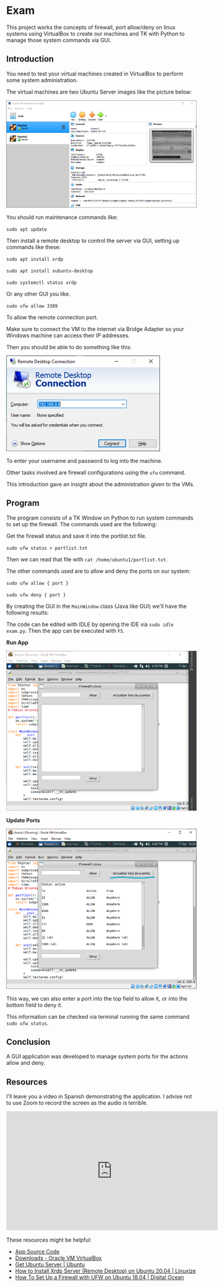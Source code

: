 <!--
  ~ Copyright (c) 2022 Tobias Briones. All rights reserved.
  ~ SPDX-License-Identifier: MIT
  ~
  ~ This source code is part of
  ~ https://github.com/tobiasbriones/cp-unah-is512-osii and is
  ~ licensed under the MIT License found in the LICENSE file in the root
  ~ directory of this source tree or at https://opensource.org/licenses/MIT
  -->

# Exam

This project works the concepts of firewall, port allow/deny on linux systems
using VirtualBox to create our machines and TK with Python to manage those
system commands via GUI.

## Introduction

You need to test your virtual machines created in VirtualBox to perform some
system administration.

The virtual machines are two Ubuntu Server images like the picture below:

![VirtualBox VMs](screenshots/virtualbox-vms.png)

You should run maintenance commands like:

`sudo apt update`

Then install a remote desktop to control the server via GUI, setting up commands
like these:

`sudo apt install xrdp`

`sudo apt install xubuntu-desktop`

`sudo systemctl status xrdp`

Or any other GUI you like.

`sudo ufw allow 3389`

To allow the remote connection port.

Make sure to connect the VM to the internet via Bridge Adapter so your Windows
machine can access their IP addresses.

Then you should be able to do something like this:

![Windows RDC](screenshots/windows-rdc.png)

To enter your username and password to log into the machine.

Other tasks involved are firewall configurations using the `ufw` command.

This introduction gave an insight about the administration given to the VMs.

## Program

The program consists of a TK Window on Python to run system commands to set up
the firewall. The commands used are the following:

Get the firewall status and save it into the portlist.txt file.

`sudo ufw status > portlist.txt`

Then we can read that file with `cat /home/ubuntu1/portlist.txt`.

The other commands used are to allow and deny the ports on our system:

`sudo ufw allow { port }`

`sudo ufw deny { port }`

By creating the GUI in the `MainWindow` class (Java like GUI) we'll have the
following results:

The code can be edited with IDLE by opening the IDE via `sudo idle exam.py`.
Then the app can be executed with `F5`.

**Run App**

![VM Run App](screenshots/vm-run-app.png)

**Update Ports**

![VM Update Ports](screenshots/vm-update-ports.png)

This way, we can also enter a port into the top field to allow it, or into the
bottom field to deny it.

This information can be checked via terminal running the same
command `sudo ufw status`.

## Conclusion

A GUI application was developed to manage system ports for the actions allow 
and deny.

## Resources

I'll leave you a video in Spanish demonstrating the application. I advise not to
use Zoom to record the screen as the audio is terrible.

<iframe 
    width="560"
    height="315"
    src="https://www.youtube-nocookie.com/embed/d11WSVjmeeI" 
    title="YouTube video player" 
    frameborder="0" 
    allow="accelerometer; autoplay; clipboard-write; encrypted-media; gyroscope; picture-in-picture"
    allowfullscreen>
</iframe>

These resources might be helpful:

- [App Source Code](exam.py)
- [Downloads - Oracle VM VirtualBox](https://www.virtualbox.org/wiki/Downloads)
- [Get Ubuntu Server \| Ubuntu](https://ubuntu.com/download/server)
- [How to Install Xrdp Server (Remote Desktop) on Ubuntu 20.04 \| Linuxize](https://linuxize.com/post/how-to-install-xrdp-on-ubuntu-20-04)
- [How To Set Up a Firewall with UFW on Ubuntu 18.04 \| Digital Ocean](https://www.digitalocean.com/community/tutorials/how-to-set-up-a-firewall-with-ufw-on-ubuntu-18-04)
